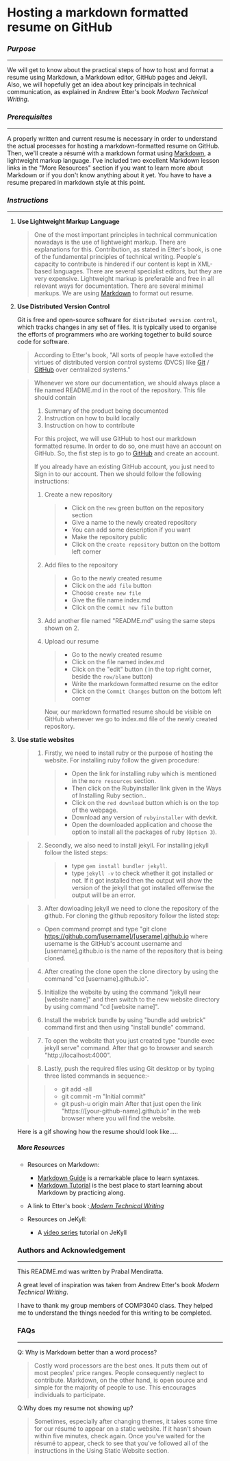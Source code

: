 # Hosting a markdown formatted resume on GitHub



### *Purpose*

---

We will get to know about the practical steps of how to host and format a resume using Markdown, a Markdown editor, GitHub pages and Jekyll. Also, we will hopefully get an idea about key principals in technical communication, as explained in Andrew Etter's book *Modern Technical Writing*.



### *Prerequisites*

---

A properly written and current resume is necessary in order to understand the actual processes for hosting a markdown-formatted resume on GitHub. Then, we'll create a résumé with a markdown format using [Markdown](https://en.wikipedia.org/wiki/Markdown), a lightweight markup language. I've included two excellent Markdown lesson links in the "More Resources" section if you want to learn more about Markdown or if you don't know anything about it yet. You have to have a resume prepared in markdown style at this point.

### *Instructions*

---

1. **Use Lightweight Markup** **Language**

   > One of the most important principles in technical communication nowadays is the use of lightweight markup. There are explanations for this. Contribution, as stated in Etter's book, is one of the fundamental principles of technical writing. People's capacity to contribute is hindered if our content is kept in XML-based languages. There are several specialist editors, but they are very expensive. Lightweight markup is preferable and free in all relevant ways for documentation. There are several minimal markups. We are using [Markdown](https://daringfireball.net/projects/markdown/) to format out resume.

   

2. **Use Distributed Version Control**

    Git is free and open-source software for `distributed version control`, which tracks changes in any set of files. It is typically used to organise the efforts of programmers who are working together to build source code for software.


   > According to Etter's book, "All sorts of people have extolled the virtues of distributed version control systems (DVCS) like [Git](https://git-scm.com/) / [GitHub](https://github.com) over centralized systems." 

   > Whenever we store our documentation, we should always place a file named README.md in the root of the repository. This file should contain
   >
   > 1. Summary of the product being documented
   > 2. Instruction on how to build locally
   > 3. Instruction on how to contribute
   >
   > For this project, we will use GitHub to host our markdown formatted resume. In order to do so, one  must have an account on GitHub. So, the fist step is to go to [GitHub](https://github.com) and create an account.
   >
   > If you already have an existing GitHub account, you just need to Sign in to our account. Then we should follow the following instructions:
   >
   > 1. Create a new repository
   >
   >    > * Click on the `new` green button on the repository section
   >    > * Give a name to the newly created repository
   >    > * You can add some description if you want
   >    > * Make the repository public 
   >    > * Click on the `create repository` button on the bottom left corner
   >
   > 2. Add files to the repository
   >
   >    > * Go to the newly created resume
   >    > * Click on the `add file` button 
   >    > * Choose `create new file` 
   >    > * Give the file name index.md
   >    > * Click on the `commit new file` button
   >
   > 3. Add another file named "README.md" using the same steps shown on 2.
   >
   > 4. Upload our resume
   >
   >    > * Go to the newly created resume
   >    > * Click on the file named index.md
   >    > * Click on the "edit" button ( in the top right corner, beside the `row/blame` button)
   >    > * Write the markdown formatted resume on the editor
   >    > * Click on the `Commit Changes` button on the bottom left corner
   >
   >    Now, our markdown formatted resume should be visible on GitHub whenever we go to index.md file of the newly created repository.

   

3. **Use static websites**

    >1. Firstly, we need to install ruby or the purpose of hosting the website. For installing ruby follow the given procedure:
    >
    >    > * Open the link for installing ruby which is mentioned in the `more resources` section. 
    >    > * Then click on the Rubyinstaller link given in the Ways of Installing Ruby section..
    >    > * Click on the `red download` button which is on the top of the webpage.
    >    > * Download any version of `rubyinstaller` with devkit.
    >    > * Open the downloaded application and choose the option to install all the packages of ruby (`Option 3`). 
    
    >2. Secondly, we also need to install jekyll. For installing jekyll follow the listed steps:
    >
    >    > * type `gem install bundler jekyll`.
    >    > * type `jekyll -v` to check whether it got installed or not. If it got installed then the output will show the version of the jekyll that got installed offerwise the output will be an error.

    >3. After dowloading jekyll we need to clone the repository of the github. For cloning the github repository follow the listed step:
    >
    > * Open command prompt and type "git clone https://github.com/[username]/[userame].github.io where usemame is the GitHub's account username and [username].github.io is the name of the repository that is being cloned.

    >4. After creating the clone open the clone directory by using the command "cd [username].github.io".

    >5. Initialize the website by using the command "jekyll new [website name]" and then switch to the new website directory by using command "cd [website name]".

    >6. Install the webrick bundle by using "bundle add webrick" command first and then using "install bundle" command.

    >7. To open the website that you just created type "bundle exec jekyll serve" command. After that go to browser and search "http://localhost:4000".

    >8. Lastly, push the required files using Git desktop or by typing three listed commands in sequence:-
    >
    >   > * git add -all
    >   > * git commit -m "Initial commit"
    >   > * git push-u origin main After that just open the link "https://[your-github-name].github.io" in the web browser where you will find the website.

   
   Here is a gif showing how the resume should look like.....


   ##### More Resources

   * Resources on Markdown:
     * [Markdown Guide](https://www.markdownguide.org/extended-syntax/#strikethrough) is a remarkable place to learn syntaxes.
     * [Markdown Tutorial](https://www.markdowntutorial.com) is the best place to start learning about Markdown by practicing along.

   * A link to Etter's book :[ _Modern Technical Writing_ ](https://www.amazon.ca/Modern-Technical-Writing-Introduction-Documentation-ebook/dp/B01A2QL9SS/ref=sr_1_1?crid=331C6HXMEK2GK&dchild=1&keywords=modern+technical+writing+by+andrew+etter&qid=1604455886&sprefix=modern+tech%2Caps%2C213&sr=8-1)

   * Resources on JeKyll:
     * A [video series](https://www.youtube.com/playlist?list=PLLAZ4kZ9dFpOPV5C5Ay0pHaa0RJFhcmcB) tutorial on JeKyll

   

   ### Authors and Acknowledgement

   ---

   This README.md was written by Prabal Mendiratta.

   A great level of inspiration was taken from Andrew Etter's book _Modern Technical Writing_.

   I have to thank my group members of COMP3040 class. They helped me to understand the things needed for this writing to be completed.

   ### FAQs

   ---

   Q: Why is Markdown better than a word process?

   > Costly word processors are the best ones. It puts them out of most peoples' price ranges. People consequently neglect to contribute. Markdown, on the other hand, is open source and simple for the majority of people to use. This encourages individuals to participate.

   Q:Why does my resume not showing up?

   > Sometimes, especially after changing themes, it takes some time for our résumé to appear on a static website. If it hasn't shown within five minutes, check again. Once you've waited for the résumé to appear, check to see that you've followed all of the instructions in the Using Static Website section.
